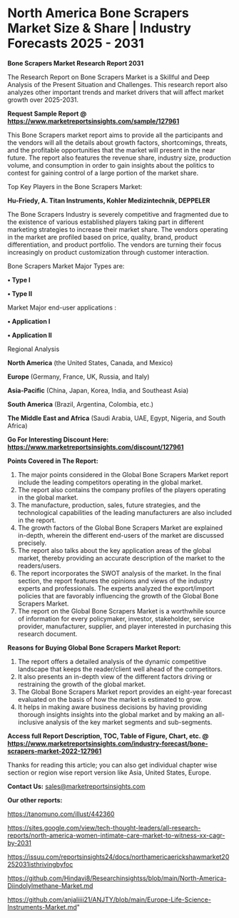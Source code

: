 # North America Bone Scrapers Market Size & Share | Industry Forecasts 2025 - 2031

<strong>Bone Scrapers Market Research Report 2031</strong>

The Research Report on Bone Scrapers Market is a Skillful and Deep Analysis of the Present Situation and Challenges. This research report also analyzes other important trends and market drivers that will affect market growth over 2025-2031.

<strong>Request Sample Report @ <a href=https://www.marketreportsinsights.com/sample/127961>https://www.marketreportsinsights.com/sample/127961</a></strong>

This Bone Scrapers market report aims to provide all the participants and the vendors will all the details about growth factors, shortcomings, threats, and the profitable opportunities that the market will present in the near future. The report also features the revenue share, industry size, production volume, and consumption in order to gain insights about the politics to contest for gaining control of a large portion of the market share.

Top Key Players in the Bone Scrapers Market:

<strong>Hu-Friedy, A. Titan Instruments, Kohler Medizintechnik, DEPPELER</strong>

The Bone Scrapers Industry is severely competitive and fragmented due to the existence of various established players taking part in different marketing strategies to increase their market share. The vendors operating in the market are profiled based on price, quality, brand, product differentiation, and product portfolio. The vendors are turning their focus increasingly on product customization through customer interaction.

Bone Scrapers Market Major Types are:

<strong>• Type I

• Type II</strong>

Market Major end-user applications :

<strong>• Application I

• Application II</strong>

Regional Analysis

</u><strong><b>North America</b></strong> (the United States, Canada, and Mexico)

<strong><b>Europe </b></strong>(Germany, France, UK, Russia, and Italy)

<strong><b>Asia-Pacific</b></strong> (China, Japan, Korea, India, and Southeast Asia)

<strong><b>South America</b></strong> (Brazil, Argentina, Colombia, etc.)

<strong><b>The Middle East and Africa</b></strong> (Saudi Arabia, UAE, Egypt, Nigeria, and South Africa)

<strong>Go For Interesting Discount Here: <a href=https://www.marketreportsinsights.com/discount/127961>https://www.marketreportsinsights.com/discount/127961</a></strong>

<strong>Points Covered in The Report:</strong>
<ol>
  <li>The major points considered in the Global Bone Scrapers Market report include the leading competitors operating in the global market.</li>
  <li>The report also contains the company profiles of the players operating in the global market.</li>
  <li>The manufacture, production, sales, future strategies, and the technological capabilities of the leading manufacturers are also included in the report.</li>
  <li>The growth factors of the Global Bone Scrapers Market are explained in-depth, wherein the different end-users of the market are discussed precisely.</li>
  <li>The report also talks about the key application areas of the global market, thereby providing an accurate description of the market to the readers/users.</li>
  <li>The report incorporates the SWOT analysis of the market. In the final section, the report features the opinions and views of the industry experts and professionals. The experts analyzed the export/import policies that are favorably influencing the growth of the Global Bone Scrapers Market.</li>
  <li>The report on the Global Bone Scrapers Market is a worthwhile source of information for every policymaker, investor, stakeholder, service provider, manufacturer, supplier, and player interested in purchasing this research document.</li>
</ol>
<strong>Reasons for Buying Global Bone Scrapers Market Report:</strong>

<ol>
  <li>The report offers a detailed analysis of the dynamic competitive landscape that keeps the reader/client well ahead of the competitors.</li>
  <li>It also presents an in-depth view of the different factors driving or restraining the growth of the global market.</li>
  <li>The Global Bone Scrapers Market report provides an eight-year forecast evaluated on the basis of how the market is estimated to grow.</li>
  <li>It helps in making aware business decisions by having providing thorough insights insights into the global market and by making an all-inclusive analysis of the key market segments and sub-segments.</li>
</ol>
<strong>Access full Report Description, TOC, Table of Figure, Chart, etc. @ <a href=https://www.marketreportsinsights.com/industry-forecast/bone-scrapers-market-2022-127961>https://www.marketreportsinsights.com/industry-forecast/bone-scrapers-market-2022-127961</a></strong>


Thanks for reading this article; you can also get individual chapter wise section or region wise report version like Asia, United States, Europe.

<strong>Contact Us:</strong>
sales@marketreportsinsights.com

<strong>Our other reports:</strong>

<a href=https://tanomuno.com/illust/442360>https://tanomuno.com/illust/442360</a>

<a href=https://sites.google.com/view/tech-thought-leaders/all-research-reports/north-america-women-intimate-care-market-to-witness-xx-cagr-by-2031>https://sites.google.com/view/tech-thought-leaders/all-research-reports/north-america-women-intimate-care-market-to-witness-xx-cagr-by-2031</a>

<a href=https://issuu.com/reportsinsights24/docs/northamericaerickshawmarket20252031isthrivingbyfoc>https://issuu.com/reportsinsights24/docs/northamericaerickshawmarket20252031isthrivingbyfoc</a>

<a href=https://github.com/Hindavi8/Researchinsightss/blob/main/North-America-Diindolylmethane-Market.md>https://github.com/Hindavi8/Researchinsightss/blob/main/North-America-Diindolylmethane-Market.md</a>

<a href=https://github.com/anjaliiii21/ANJTY/blob/main/Europe-Life-Science-Instruments-Market.md>https://github.com/anjaliiii21/ANJTY/blob/main/Europe-Life-Science-Instruments-Market.md</a>"
